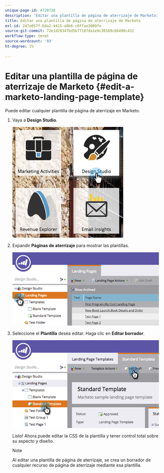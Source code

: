 ```yaml
---
unique-page-id: 4720738
description: 'Editar una plantilla de página de aterrizaje de Marketo: Documentos de Marketo: Documentación del producto'
title: Editar una plantilla de página de aterrizaje de Marketo
exl-id: 247e057f-6da2-4415-a0b6-c0ffae3089fe
source-git-commit: 72e1d29347bd5b77107da1e9c30169cb6490c432
workflow-type: tm+mt
source-wordcount: '93'
ht-degree: 1%

---
```


# Editar una plantilla de página de aterrizaje de Marketo {#edit-a-marketo-landing-page-template}

Puede editar cualquier plantilla de página de aterrizaje en Marketo.

1. Vaya a **Design Studio**.

   ![](assets/designstudio.png)

1. Expandir **Páginas de aterrizaje** para mostrar las plantillas.

   ![](assets/image2015-5-21-12-3a40-3a3.png)

1. Seleccione el **Plantilla** desea editar. Haga clic en **Editar borrador**.

   ![](assets/image2015-5-21-12-3a37-3a54.png)

   Listo! Ahora puede editar la CSS de la plantilla y tener control total sobre su aspecto y diseño.

   >[!NOTE]
   >
   >Al editar una plantilla de página de aterrizaje, se crea un borrador de cualquier recurso de página de aterrizaje mediante esa plantilla.
